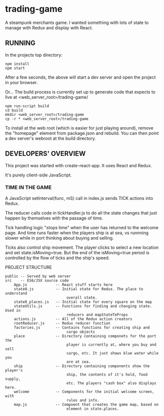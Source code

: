 trading-game
============
A steampunk merchants game. I wanted something with lots of state to manage with Redux and display with React.

RUNNING
-------

In the projects top directory:

```
npm install
npm start
```
After a few seconds, the above will start a dev server and open the project in your browser.

Or... The build process is currently set up to generate code that expects to live at <web_server_root>/trading-game/

```
npm run-script build
cd build
mkdir <web_server_root>/trading-game
cp -r * <web_server_root>/trading-game
```

To install at the web root (which is easier for just playing around), remove
the "homepage" element from package.json and rebuild. You can then point a dev server's webroot at the build directory.

DEVELOPERS' OVERVIEW
--------------------

This project was started with create-react-app. It uses React and Redux.

It's purely client-side JavaScript. 

### TIME IN THE GAME

A JavaScript setInterval(func, mS) call in index.js sends TICK actions into Redux.

The reducer calls code in tickHandler.js to do all the state changes that just happen by themselves
with the passage of time.

Tick handling logic "stops time" when the user has returned to the welcome page. 
And time runs faster when the players ship is at sea, vs runnning slower while in port
thinking about buying and selling.

Ticks also control ship movement. The player clicks to select a new location and set state.isMoving=true.
But the end of the isMoving=true period is controlled by the flow of ticks and the ship's speed.

PROJECT STRUCTURE
```
public -- Served by web server
src    -- ES6/JSX source code
    App.js             -- React stuff starts here
    state0.js          -- Initial state for Redux. The place to understand
                            overall state.
    state0_places.js   -- Initial state for every square on the map
    stateUtils.js      -- Functions for finding and changing state. Used in
                            reducers and mapStateToProps
    actions.js         -- All of the Redux action creators
    rootReducer.js     -- Redux reducer function
    factories.js       -- Contains functions for creating ship and 
                            cargo objects
    place              -- Directory containing componets for the port the
                            player is currently at, where you buy and sell
                            cargo, etc. It just shows blue water while you
                            are at sea.
    ship               -- Directory containing components show the player's
                            ship, the contents of it's hold, food supply,
                            etc. The players "cash box" also displays here.
    welcome            -- Components for the initial welcome screen, with 
                            rules and info. 
    map.js             -- Compoent that creates the game map, based on
                            element in state.places.
```

    